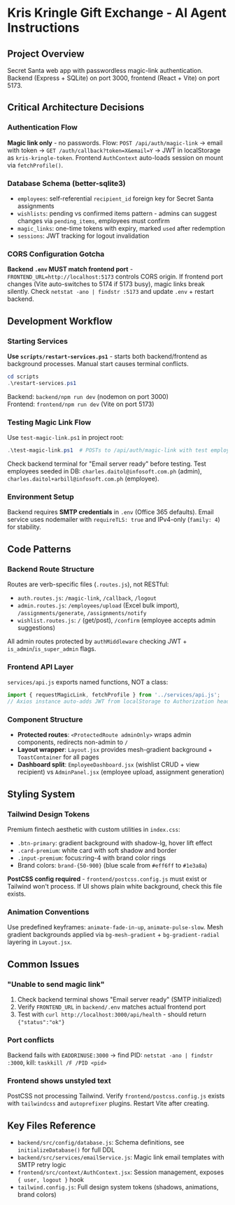 # Kris Kringle Gift Exchange - AI Agent Instructions

## Project Overview
Secret Santa web app with passwordless magic-link authentication. Backend (Express + SQLite) on port 3000, frontend (React + Vite) on port 5173.

## Critical Architecture Decisions

### Authentication Flow
**Magic link only** - no passwords. Flow: `POST /api/auth/magic-link` → email with token → `GET /auth/callback?token=X&email=Y` → JWT in localStorage as `kris-kringle-token`. Frontend `AuthContext` auto-loads session on mount via `fetchProfile()`.

### Database Schema (better-sqlite3)
- `employees`: self-referential `recipient_id` foreign key for Secret Santa assignments
- `wishlists`: pending vs confirmed items pattern - admins can suggest changes via `pending_items`, employees must confirm
- `magic_links`: one-time tokens with expiry, marked `used` after redemption
- `sessions`: JWT tracking for logout invalidation

### CORS Configuration Gotcha
**Backend `.env` MUST match frontend port** - `FRONTEND_URL=http://localhost:5173` controls CORS origin. If frontend port changes (Vite auto-switches to 5174 if 5173 busy), magic links break silently. Check `netstat -ano | findstr :5173` and update `.env` + restart backend.

## Development Workflow

### Starting Services
**Use `scripts/restart-services.ps1`** - starts both backend/frontend as background processes. Manual start causes terminal conflicts.
```powershell
cd scripts
.\restart-services.ps1
```
Backend: `backend/npm run dev` (nodemon on port 3000)  
Frontend: `frontend/npm run dev` (Vite on port 5173)

### Testing Magic Link Flow
Use `test-magic-link.ps1` in project root:
```powershell
.\test-magic-link.ps1  # POSTs to /api/auth/magic-link with test employee
```
Check backend terminal for "Email server ready" before testing. Test employees seeded in DB: `charles.daitol@infosoft.com.ph` (admin), `charles.daitol+arbill@infosoft.com.ph` (employee).

### Environment Setup
Backend requires **SMTP credentials** in `.env` (Office 365 defaults). Email service uses nodemailer with `requireTLS: true` and IPv4-only (`family: 4`) for stability.

## Code Patterns

### Backend Route Structure
Routes are verb-specific files (`.routes.js`), not RESTful:
- `auth.routes.js`: `/magic-link`, `/callback`, `/logout`
- `admin.routes.js`: `/employees/upload` (Excel bulk import), `/assignments/generate`, `/assignments/notify`
- `wishlist.routes.js`: `/` (get/post), `/confirm` (employee accepts admin suggestions)

All admin routes protected by `authMiddleware` checking JWT + `is_admin`/`is_super_admin` flags.

### Frontend API Layer
`services/api.js` exports named functions, NOT a class:
```javascript
import { requestMagicLink, fetchProfile } from '../services/api.js';
// Axios instance auto-adds JWT from localStorage to Authorization header
```

### Component Structure
- **Protected routes**: `<ProtectedRoute adminOnly>` wraps admin components, redirects non-admin to `/`
- **Layout wrapper**: `Layout.jsx` provides mesh-gradient background + `ToastContainer` for all pages
- **Dashboard split**: `EmployeeDashboard.jsx` (wishlist CRUD + view recipient) vs `AdminPanel.jsx` (employee upload, assignment generation)

## Styling System

### Tailwind Design Tokens
Premium fintech aesthetic with custom utilities in `index.css`:
- `.btn-primary`: gradient background with shadow-lg, hover lift effect
- `.card-premium`: white card with soft shadow and border
- `.input-premium`: focus:ring-4 with brand color rings
- Brand colors: `brand-{50-900}` (blue scale from `#eff6ff` to `#1e3a8a`)

**PostCSS config required** - `frontend/postcss.config.js` must exist or Tailwind won't process. If UI shows plain white background, check this file exists.

### Animation Conventions
Use predefined keyframes: `animate-fade-in-up`, `animate-pulse-slow`. Mesh gradient backgrounds applied via `bg-mesh-gradient` + `bg-gradient-radial` layering in `Layout.jsx`.

## Common Issues

### "Unable to send magic link"
1. Check backend terminal shows "Email server ready" (SMTP initialized)
2. Verify `FRONTEND_URL` in `backend/.env` matches actual frontend port
3. Test with `curl http://localhost:3000/api/health` - should return `{"status":"ok"}`

### Port conflicts
Backend fails with `EADDRINUSE:3000` → find PID: `netstat -ano | findstr :3000`, kill: `taskkill /F /PID <pid>`

### Frontend shows unstyled text
PostCSS not processing Tailwind. Verify `frontend/postcss.config.js` exists with `tailwindcss` and `autoprefixer` plugins. Restart Vite after creating.

## Key Files Reference
- `backend/src/config/database.js`: Schema definitions, see `initializeDatabase()` for full DDL
- `backend/src/services/emailService.js`: Magic link email templates with SMTP retry logic
- `frontend/src/context/AuthContext.jsx`: Session management, exposes `{ user, logout }` hook
- `tailwind.config.js`: Full design system tokens (shadows, animations, brand colors)
